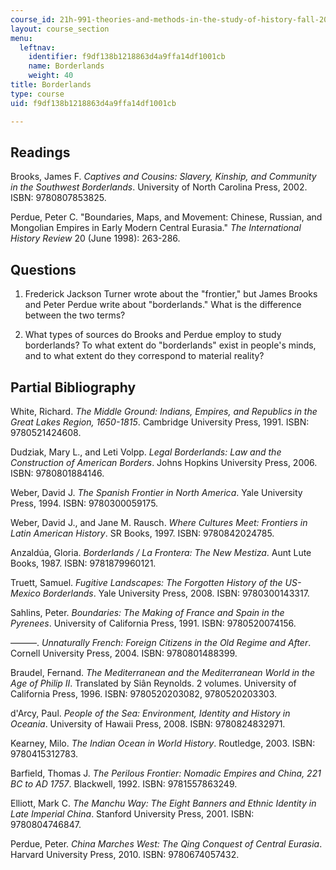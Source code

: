 ```yaml
---
course_id: 21h-991-theories-and-methods-in-the-study-of-history-fall-2010
layout: course_section
menu:
  leftnav:
    identifier: f9df138b1218863d4a9ffa14df1001cb
    name: Borderlands
    weight: 40
title: Borderlands
type: course
uid: f9df138b1218863d4a9ffa14df1001cb

---
```


Readings
--------

Brooks, James F. _Captives and Cousins: Slavery, Kinship, and Community in the Southwest Borderlands_. University of North Carolina Press, 2002. ISBN: 9780807853825.

Perdue, Peter C. "Boundaries, Maps, and Movement: Chinese, Russian, and Mongolian Empires in Early Modern Central Eurasia." _The International History Review_ 20 (June 1998): 263-286.

Questions
---------

1.  Frederick Jackson Turner wrote about the "frontier," but James Brooks and Peter Perdue write about "borderlands." What is the difference between the two terms?
    
2.  What types of sources do Brooks and Perdue employ to study borderlands? To what extent do "borderlands" exist in people's minds, and to what extent do they correspond to material reality?
    

Partial Bibliography
--------------------

White, Richard. _The Middle Ground: Indians, Empires, and Republics in the Great Lakes Region, 1650-1815_. Cambridge University Press, 1991. ISBN: 9780521424608.

Dudziak, Mary L., and Leti Volpp. _Legal Borderlands: Law and the Construction of American Borders_. Johns Hopkins University Press, 2006. ISBN: 9780801884146.

Weber, David J. _The Spanish Frontier in North America_. Yale University Press, 1994. ISBN: 9780300059175.

Weber, David J., and Jane M. Rausch. _Where Cultures Meet: Frontiers in Latin American History_. SR Books, 1997. ISBN: 9780842024785.

Anzaldúa, Gloria. _Borderlands / La Frontera: The New Mestiza_. Aunt Lute Books, 1987. ISBN: 9781879960121.

Truett, Samuel. _Fugitive Landscapes: The Forgotten History of the US-Mexico Borderlands_. Yale University Press, 2008. ISBN: 9780300143317.

Sahlins, Peter. _Boundaries: The Making of France and Spain in the Pyrenees_. University of California Press, 1991. ISBN: 9780520074156.

———. _Unnaturally French: Foreign Citizens in the Old Regime and After_. Cornell University Press, 2004. ISBN: 9780801488399.

Braudel, Fernand. _The Mediterranean and the Mediterranean World in the Age of Philip II_. Translated by Siân Reynolds. 2 volumes. University of California Press, 1996. ISBN: 9780520203082, 9780520203303.

d'Arcy, Paul. _People of the Sea: Environment, Identity and History in Oceania_. University of Hawaii Press, 2008. ISBN: 9780824832971.

Kearney, Milo. _The Indian Ocean in World History_. Routledge, 2003. ISBN: 9780415312783.

Barfield, Thomas J. _The Perilous Frontier: Nomadic Empires and China, 221 BC to AD 1757_. Blackwell, 1992. ISBN: 9781557863249.

Elliott, Mark C. _The Manchu Way: The Eight Banners and Ethnic Identity in Late Imperial China_. Stanford University Press, 2001. ISBN: 9780804746847.

Perdue, Peter. _China Marches West: The Qing Conquest of Central Eurasia_. Harvard University Press, 2010. ISBN: 9780674057432.